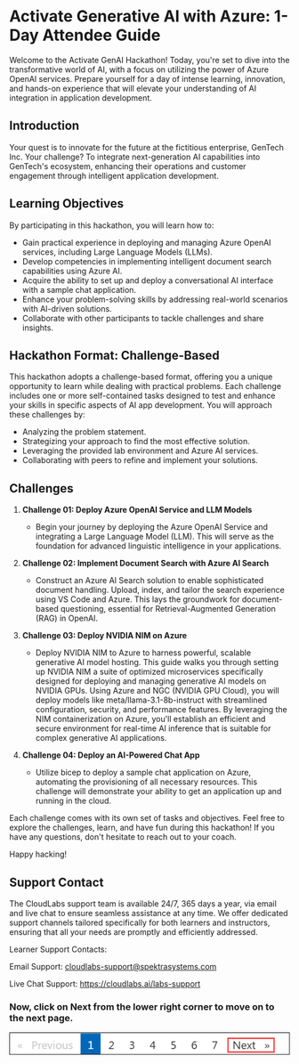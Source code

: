 # Activate Generative AI with Azure: 1-Day Attendee Guide

Welcome to the Activate GenAI Hackathon! Today, you're set to dive into the transformative world of AI, with a focus on utilizing the power of Azure OpenAI services. Prepare yourself for a day of intense learning, innovation, and hands-on experience that will elevate your understanding of AI integration in application development.

## Introduction

Your quest is to innovate for the future at the fictitious enterprise, GenTech Inc. Your challenge? To integrate next-generation AI capabilities into GenTech's ecosystem, enhancing their operations and customer engagement through intelligent application development.


## Learning Objectives

By participating in this hackathon, you will learn how to:

- Gain practical experience in deploying and managing Azure OpenAI services, including Large Language Models (LLMs).
- Develop competencies in implementing intelligent document search capabilities using Azure AI.
- Acquire the ability to set up and deploy a conversational AI interface with a sample chat application.
- Enhance your problem-solving skills by addressing real-world scenarios with AI-driven solutions.
- Collaborate with other participants to tackle challenges and share insights.

## Hackathon Format: Challenge-Based
This hackathon adopts a challenge-based format, offering you a unique opportunity to learn while dealing with practical problems. Each challenge includes one or more self-contained tasks designed to test and enhance your skills in specific aspects of AI app development. You will approach these challenges by:

- Analyzing the problem statement.
- Strategizing your approach to find the most effective solution.
- Leveraging the provided lab environment and Azure AI services.
- Collaborating with peers to refine and implement your solutions.
  
## Challenges

1. **Challenge 01: Deploy Azure OpenAI Service and LLM Models**

    - Begin your journey by deploying the Azure OpenAI Service and integrating a Large Language Model (LLM). This will serve as the foundation for advanced linguistic intelligence in your applications.
  
2. **Challenge 02: Implement Document Search with Azure AI Search**
 
   - Construct an Azure AI Search solution to enable sophisticated document handling. Upload, index, and tailor the search experience using VS Code and Azure. This lays the groundwork for document-based questioning, essential for Retrieval-Augmented Generation (RAG) in OpenAI.

3. **Challenge 03: Deploy NVIDIA NIM on Azure**

   - Deploy NVIDIA NIM to Azure to harness powerful, scalable generative AI model hosting. This guide walks you through setting up NVIDIA NIM a suite of optimized microservices specifically designed for deploying and managing generative AI models on NVIDIA GPUs. Using Azure and NGC (NVIDIA GPU Cloud), you will deploy models like meta/llama-3.1-8b-instruct with streamlined configuration, security, and performance features. By leveraging the NIM containerization on Azure, you'll establish an efficient and secure environment for real-time AI inference that is suitable for complex generative AI applications.
            
4. **Challenge 04: Deploy an AI-Powered Chat App**
 
   - Utilize bicep to deploy a sample chat application on Azure, automating the provisioning of all necessary resources. This challenge will demonstrate your ability to get an application up and running in the cloud.
                
Each challenge comes with its own set of tasks and objectives. Feel free to explore the challenges, learn, and have fun during this hackathon! If you have any questions, don't hesitate to reach out to your coach.

Happy hacking!


## Support Contact

The CloudLabs support team is available 24/7, 365 days a year, via email and live chat to ensure seamless assistance at any time. We offer dedicated support channels tailored specifically for both learners and instructors, ensuring that all your needs are promptly and efficiently addressed.

Learner Support Contacts:

Email Support: cloudlabs-support@spektrasystems.com

Live Chat Support: https://cloudlabs.ai/labs-support

### Now, click on Next from the lower right corner to move on to the next page.

![](../media/nextpage(2).png)

